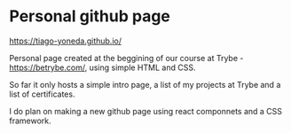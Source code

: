 # Personal github page

<https://tiago-yoneda.github.io/>

Personal page created at the beggining of our course at Trybe - <https://betrybe.com/>, using simple HTML and CSS.

So far it only hosts a simple intro page, a list of my projects at Trybe and a list of certificates.

I do plan on making a new github page using react componnets and a CSS framework.
